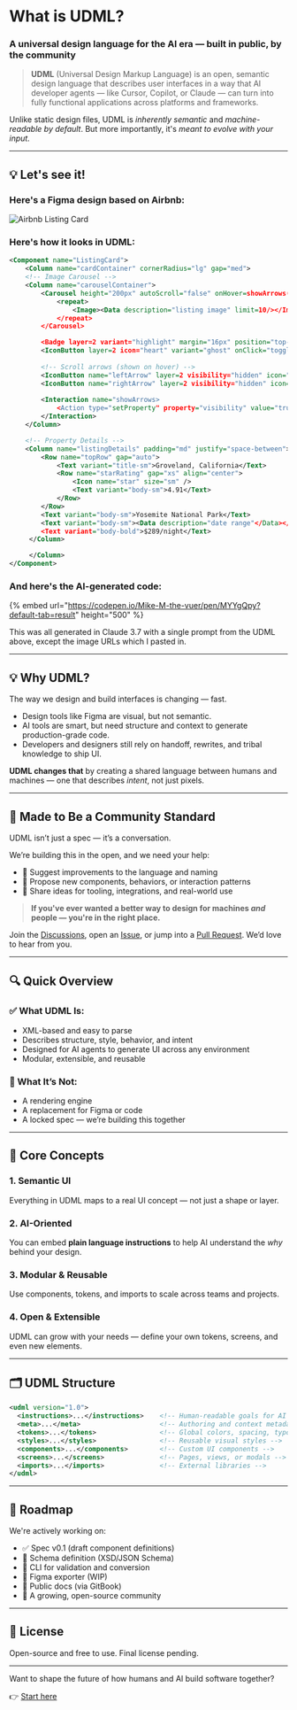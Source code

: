 # What is UDML?

### A universal design language for the AI era — built in public, by the community

> **UDML** (Universal Design Markup Language) is an open, semantic design language that describes user interfaces in a way that AI developer agents — like Cursor, Copilot, or Claude — can turn into fully functional applications across platforms and frameworks.

Unlike static design files, UDML is _inherently semantic_ and _machine-readable by default_. But more importantly, it's _meant to evolve with your input._

***

## 💡 Let's see it!

### Here's a Figma design based on Airbnb:

![Airbnb Listing Card](https://universaldesign.io/assets/ListingCard.svg)

### Here's how it looks in UDML:

```xml
<Component name="ListingCard">
	<Column name="cardContainer" cornerRadius="lg" gap="med">
	<!-- Image Carousel -->
	<Column name="carouselContainer">
 		<Carousel height="200px" autoScroll="false" onHover=showArrows(leftArrow, RightArrow) dotIndicators="true">
			<repeat>
				<Image><Data description="listing image" limit=10/></Image>
			</repeat>
		</Carousel>

		<Badge layer=2 variant="highlight" margin="16px" position="top-left">Superhost</Badge>
		<IconButton layer=2 icon="heart" variant="ghost" onClick="toggleFavorite" position="top-right" />
		
		<!-- Scroll arrows (shown on hover) -->
		<IconButton name="leftArrow" layer=2 visibility="hidden" icon="chevron-left" onClick="previousSlide" position="center-left"/>
		<IconButton name="rightArrow" layer=2 visibility="hidden" icon="chevron-right" onClick="nextSlide" position="center-right"/>
		
		<Interaction name="showArrows>
			<Action type="setProperty" property="visibility" value="true">
		</Interaction>
	</Column>

	<!-- Property Details -->
	<Column name="listingDetails" padding="md" justify="space-between">
		<Row name="topRow" gap="auto">
			<Text variant="title-sm">Groveland, California</Text>
			<Row name="starRating" gap="xs" align="center">
				<Icon name="star" size="sm" />
				<Text variant="body-sm">4.91</Text>
			</Row>
		</Row>
		<Text variant="body-sm">Yosemite National Park</Text>
		<Text variant="body-sm"><Data description="date range"</Data></Text>
		<Text variant="body-bold">$289/night</Text>
	 </Column>

	 </Column>
</Component>
```

### And here's the AI-generated code:

{% embed url="https://codepen.io/Mike-M-the-vuer/pen/MYYgQpy?default-tab=result" height="500" %}

This was all generated in Claude 3.7 with a single prompt from the UDML above, except the image URLs which I pasted in.


***

## 💡 Why UDML?

The way we design and build interfaces is changing — fast.

* Design tools like Figma are visual, but not semantic.
* AI tools are smart, but need structure and context to generate production-grade code.
* Developers and designers still rely on handoff, rewrites, and tribal knowledge to ship UI.

**UDML changes that** by creating a shared language between humans and machines — one that describes _intent_, not just pixels.

***

## 🤝 Made to Be a Community Standard

UDML isn’t just a spec — it’s a conversation.

We’re building this in the open, and we need your help:

* 📐 Suggest improvements to the language and naming
* 🧩 Propose new components, behaviors, or interaction patterns
* 🔌 Share ideas for tooling, integrations, and real-world use

> **If you've ever wanted a better way to design for machines&#x20;**_**and**_**&#x20;people — you're in the right place.**

Join the [Discussions](discussions/), open an [Issue](issues/), or jump into a [Pull Request](pulls/). We’d love to hear from you.

***

## 🔍 Quick Overview

### ✅ What UDML Is:

* XML-based and easy to parse
* Describes structure, style, behavior, and intent
* Designed for AI agents to generate UI across any environment
* Modular, extensible, and reusable

### 🚫 What It’s Not:

* A rendering engine
* A replacement for Figma or code
* A locked spec — we’re building this together

***

## 🧠 Core Concepts

### 1. **Semantic UI**

Everything in UDML maps to a real UI concept — not just a shape or layer.

### 2. **AI-Oriented**

You can embed **plain language instructions** to help AI understand the _why_ behind your design.

### 3. **Modular & Reusable**

Use components, tokens, and imports to scale across teams and projects.

### 4. **Open & Extensible**

UDML can grow with your needs — define your own tokens, screens, and even new elements.

***

## 🗂 UDML Structure

```xml
<udml version="1.0">
  <instructions>...</instructions>    <!-- Human-readable goals for AI -->
  <meta>...</meta>                    <!-- Authoring and context metadata -->
  <tokens>...</tokens>                <!-- Global colors, spacing, typography -->
  <styles>...</styles>                <!-- Reusable visual styles -->
  <components>...</components>        <!-- Custom UI components -->
  <screens>...</screens>              <!-- Pages, views, or modals -->
  <imports>...</imports>              <!-- External libraries -->
</udml>
```

***

## 🔭 Roadmap

We're actively working on:

* ✅ Spec v0.1 (draft component definitions)
* 🔄 Schema definition (XSD/JSON Schema)
* 🔧 CLI for validation and conversion
* 🧩 Figma exporter (WIP)
* 📘 Public docs (via GitBook)
* 🌱 A growing, open-source community

***

## 🪪 License

Open-source and free to use. Final license pending.

***

Want to shape the future of how humans and AI build software together?

👉 [Start here](discussions/)
